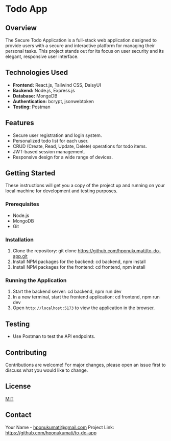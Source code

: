 # Todo App

## Overview
The Secure Todo Application is a full-stack web application designed to provide users with a secure and interactive platform for managing their personal tasks. This project stands out for its focus on user security and its elegant, responsive user interface.

## Technologies Used
- **Frontend:** React.js, Tailwind CSS, DaisyUI
- **Backend:** Node.js, Express.js
- **Database:** MongoDB
- **Authentication:** bcrypt, jsonwebtoken
- **Testing:** Postman

## Features
- Secure user registration and login system.
- Personalized todo list for each user.
- CRUD (Create, Read, Update, Delete) operations for todo items.
- JWT-based session management.
- Responsive design for a wide range of devices.

## Getting Started
These instructions will get you a copy of the project up and running on your local machine for development and testing purposes.

### Prerequisites
- Node.js
- MongoDB
- Git

### Installation
1. Clone the repository:
git clone https://github.com/hponukumati/to-do-app.git
2. Install NPM packages for the backend:
cd backend,
npm install
3. Install NPM packages for the frontend:
cd frontend,
npm install

### Running the Application
1. Start the backend server:
cd backend,
npm run dev
2. In a new terminal, start the frontend application:
cd frontend,
npm run dev
3. Open `http://localhost:5173` to view the application in the browser.

## Testing
- Use Postman to test the API endpoints.

## Contributing
Contributions are welcome! For major changes, please open an issue first to discuss what you would like to change.

## License
[MIT](https://choosealicense.com/licenses/mit/)

## Contact
Your Name - hponukumati@gmail.com
Project Link: https://github.com/hponukumati/to-do-app

